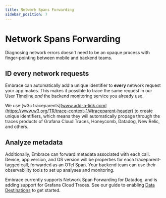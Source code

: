 ```yaml
---
title: Network Spans Forwarding
sidebar_position: 7
---
```


# Network Spans Forwarding

Diagnosing network errors doesn't need to be an opaque process with finger-pointing between mobile and backend teams.

## ID every network requests
Embrace can automatically add a unique identifier to **every** network request your app makes.  This makes it possible to trace the same request in our User Timeline *and* the backend monitoring service you already use.

<add an image>

We use [w3c traceparents](www.add-a-link.com](https://www.w3.org/TR/trace-context-1/#traceparent-header) to create unique identifiers, which means they will automatically propage through the traces products of Grafana Cloud Traces, Honeycomb, Datadog, New Relic, and others.


## Analyze metadata

Additionally, Embrace can forward metadata associated with each call.  Device, app version, and OS version will be properties for each traceparent-tagged call, forwarded as an OTel Span.  Your backend team can use their observability tools to set up analyses and monitoring.

Embrace currently supports Network Span Forwarding for Datadog, and is adding support for Grafana Cloud Traces.  See our guide to enabling [Data Destinations](/docs/data-destinations/) to get started.

